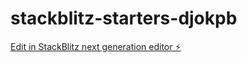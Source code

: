 # stackblitz-starters-djokpb

[Edit in StackBlitz next generation editor ⚡️](https://stackblitz.com/~/github.com/mpskeeter/stackblitz-starters-djokpb)